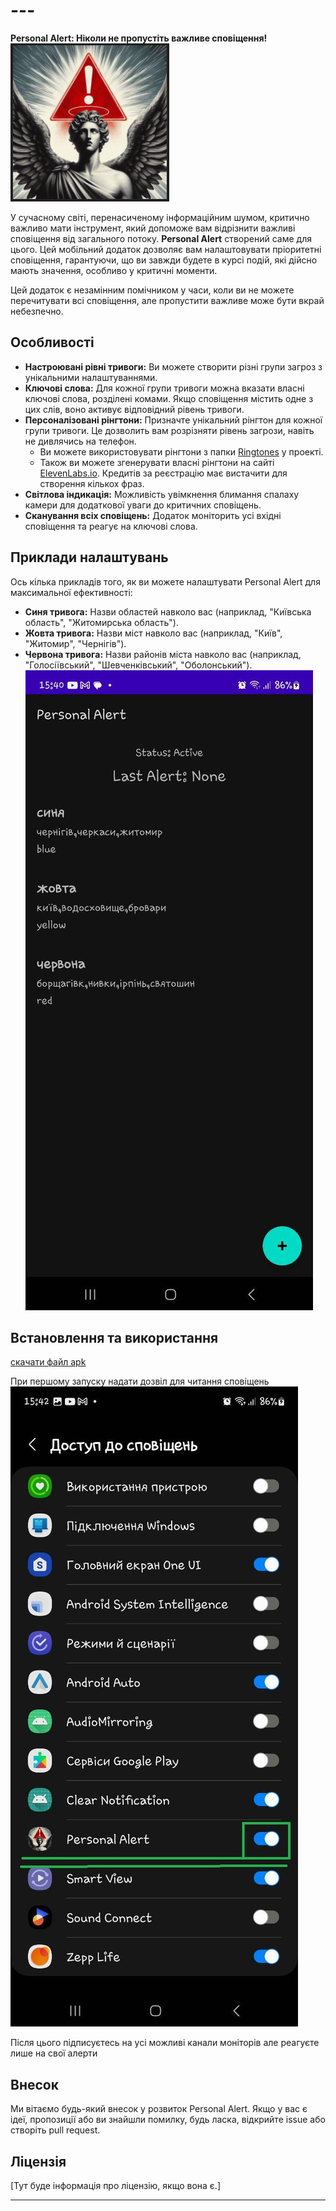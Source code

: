 # ---

**Personal Alert: Ніколи не пропустіть важливе сповіщення\!**
![LOgo](/images/logo2.png)

У сучасному світі, перенасиченому інформаційним шумом, критично важливо мати інструмент, який допоможе вам відрізнити важливі сповіщення від загального потоку. **Personal Alert** створений саме для цього. Цей мобільний додаток дозволяє вам налаштовувати пріоритетні сповіщення, гарантуючи, що ви завжди будете в курсі подій, які дійсно мають значення, особливо у критичні моменти.

Цей додаток є незамінним помічником у часи, коли ви не можете перечитувати всі сповіщення, але пропустити важливе може бути вкрай небезпечно.

## **Особливості**

* **Настроювані рівні тривоги:** Ви можете створити різні групи загроз з унікальними налаштуваннями.  
* **Ключові слова:** Для кожної групи тривоги можна вказати власні ключові слова, розділені комами. Якщо сповіщення містить одне з цих слів, воно активує відповідний рівень тривоги.  
* **Персоналізовані рінгтони:** Призначте унікальний рінгтон для кожної групи тривоги. Це дозволить вам розрізняти рівень загрози, навіть не дивлячись на телефон.  
  * Ви можете використовувати рінгтони з папки [Ringtones](https://github.com/AbyssDigest/Personal-Alert/tree/main/Ringtones) у проекті.  
  * Також ви можете згенерувати власні рінгтони на сайті [ElevenLabs.io](https://elevenlabs.io/). Кредитів за реєстрацію має вистачити для створення кількох фраз.  
* **Світлова індикація:** Можливість увімкнення блимання спалаху камери для додаткової уваги до критичних сповіщень.  
* **Сканування всіх сповіщень:** Додаток моніторить усі вхідні сповіщення та реагує на ключові слова.

## **Приклади налаштувань**

Ось кілька прикладів того, як ви можете налаштувати Personal Alert для максимальної ефективності:

* **Синя тривога:** Назви областей навколо вас (наприклад, "Київська область", "Житомирська область").  
* **Жовта тривога:** Назви міст навколо вас (наприклад, "Київ", "Житомир", "Чернігів").  
* **Червона тривога:** Назви районів міста навколо вас (наприклад, "Голосіївський", "Шевченківський", "Оболонський").
![LOgo](/images/config.jpg)

## **Встановлення та використання**

[скачати файл apk](https://raw.githubusercontent.com/AbyssDigest/Personal-Alert/main/app/release/PersonalAlert.apk)

При першому запуску надати дозвіл для читання сповіщень
![LOgo](/images/permission.jpg)

Після цього підписуєтесь на усі можливі канали моніторів але реагуєте лише на свої алерти

## **Внесок**

Ми вітаємо будь-який внесок у розвиток Personal Alert. Якщо у вас є ідеї, пропозиції або ви знайшли помилку, будь ласка, відкрийте issue або створіть pull request.

## **Ліцензія**

\[Тут буде інформація про ліцензію, якщо вона є.\]

---

